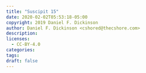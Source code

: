```yaml
---
title: "Suscipit 15"
date: 2020-02-02T05:53:18-05:00
copyright: 2019 Daniel F. Dickinson
author: Daniel F. Dickinson <cshored@thecshore.com>
description:
licenses:
  - CC-BY-4.0
categories:
tags:
draft: false
---
```

